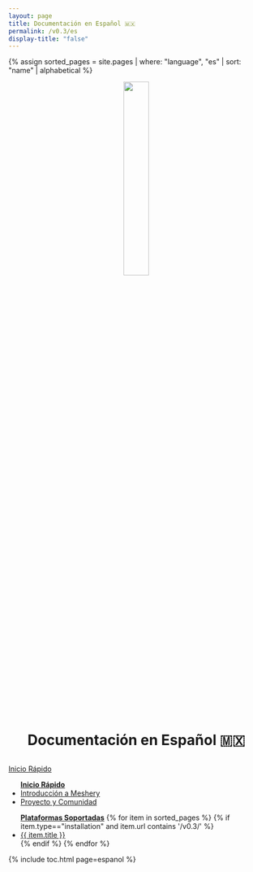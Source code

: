 ```yaml
---
layout: page
title: Documentación en Español 🇲🇽
permalink: /v0.3/es
display-title: "false"
---
```


{% assign sorted_pages = site.pages | where: "language", "es" | sort: "name" | alphabetical %}

<div style="display: block; text-align: center; margin-bottom: 30px;">
    <a href="https://layer5.io/meshery">
    <img style="width: calc(100% / 3.2); margin-bottom: 20px;"
         src="/assets/img/meshery/meshery-logo-light-text.svg" />
    </a>
    <p>
      <h1>Documentación en Español 🇲🇽</h1>
    </p>
</div>

<!-- Contribuir Inicio-->
<!-- QUICK START -->
  <div>
    <a href="{{ site.baseurl }}/es/installation">
        <div class="overview">Inicio&nbsp;Rápido</div>
    </a>
    <ul>
        <b><a href="{{ site.baseurl }}/es/installation" class="text-black">Inicio Rápido</a></b>
        <li><a href="{{ site.baseurl }}/es/overview">Introducción a Meshery</a></li>
        <li><a href="{{ site.baseurl }}/es/project">Proyecto y Comunidad</a></li>
    </ul>
    <ul><b><a href="{{ site.baseurl }}/es/installation/platforms" class="text-black">Plataformas Soportadas</a></b>
        {% for item in sorted_pages %}
        {% if item.type=="installation" and item.url contains '/v0.3/' %}
          <li><a href="{{ site.baseurl }}{{ item.url }}">{{ item.title }}</a></li>
          {% endif %}
        {% endfor %}
      </ul>
  </div>

{% include toc.html page=espanol %}

